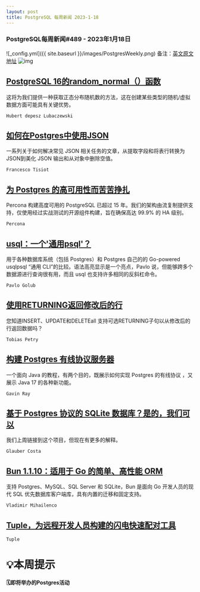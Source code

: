 ```yaml
---
layout: post
title: PostgreSQL 每周新闻 2023-1-18
---
```

### PostgreSQL每周新闻#489 - 2023年1月18日
![_config.yml]({{ site.baseurl }}/images/PostgresWeekly.png)
备注：[英文原文地址](https://postgresweekly.com/issues/489)
![img](https://res.cloudinary.com/cpress/image/upload/c_fill,g_auto,e_trim,w_350,h_100/e_make_transparent/co_white,e_outline:7/egbfiqexzspzz9grnyef.png)
## [PostgreSQL 16的random_normal（）函数](https://postgresweekly.com/link/134142/web)
这将为我们提供一种获取正态分布随机数的方法，这在创建某些类型的随机/虚拟数据方面可能具有关键优势。


`Hubert depesz Lubaczewski `
## [如何在Postgres中使用JSON](https://postgresweekly.com/link/134143/web)
一系列关于如何解决常见 JSON 相关任务的文章，从提取字段和将表行转换为 JSON到美化 JSON 输出和从对象中删除空值。


`Francesco Tisiot `
## [为 Postgres 的高可用性而苦苦挣扎](https://postgresweekly.com/link/134141/web)
Percona 构建高度可用的 PostgreSQL 已超过 15 年。我们的架构由流复制提供支持，仅使用经过实战测试的开源组件构建，旨在确保高达 99.9% 的 HA 级别。


`Percona `
## [usql：一个'通用psql'？](https://postgresweekly.com/link/134148/web)
用于各种数据库系统（包括 Postgres）和 Postgres 自己的的 Go-powered usqlpsql “通用 CLI”的比较。语法高亮显示是一个亮点，Pavlo 说，但能够跨多个数据源进行查询很有用，而且 usql 也支持许多相同的反斜杠命令。


`Pavlo Golub `
## [使用RETURNING返回修改后的行](https://postgresweekly.com/link/134150/web)
您知道INSERT、UPDATE和DELETEall 支持可选RETURNING子句以从修改后的行返回数据吗？


`Tobias Petry `
## [构建 Postgres 有线协议服务器](https://postgresweekly.com/link/134156/web)
一个面向 Java 的教程，有两个目的，既展示如何实现 Postgres 的有线协议 ，又展示 Java 17 的各种新功能。


`Gavin Ray `
## [基于 Postgres 协议的 SQLite 数据库？是的，我们可以](https://postgresweekly.com/link/134160/web)
我们上周链接到这个项目，但现在有更多的解释。


`Glauber Costa `
## [Bun 1.1.10：适用于 Go 的简单、高性能 ORM](https://postgresweekly.com/link/134161/web)
支持 Postgres、MySQL、SQL Server 和 SQLite，Bun 是面向 Go 开发人员的现代 SQL 优先数据库客户端库，具有内置的迁移和固定支持。


`Vladimir Mihailenco `
## [Tuple，为远程开发人员构建的闪电快速配对工具](https://postgresweekly.com/link/134163/web)


`Tuple `
# 💡本周提示


**🗓即将举办的Postgres活动**
